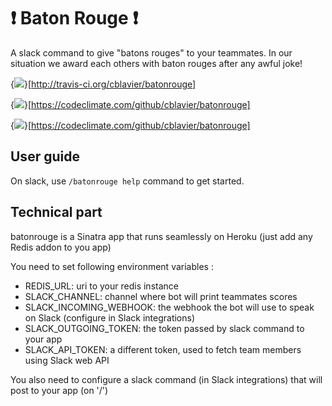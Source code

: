 # :heavy_exclamation_mark: Baton Rouge :heavy_exclamation_mark:
A slack command to give "batons rouges" to your teammates. In our situation we award each others with baton rouges after any awful joke!

{<img src="https://secure.travis-ci.org/cblavier/batonrouge.png?branch=master" />}[http://travis-ci.org/cblavier/batonrouge]

{<img src="https://codeclimate.com/github/cblavier/batonrouge.png" />}[https://codeclimate.com/github/cblavier/batonrouge]

{<img src="https://codeclimate.com/github/cblavier/batonrouge/coverage.png" />}[https://codeclimate.com/github/cblavier/batonrouge]

## User guide

On slack, use `/batonrouge help` command to get started.

## Technical part

batonrouge is a Sinatra app that runs seamlessly on Heroku (just add any Redis addon to you app)

You need to set following environment variables :

- REDIS_URL: uri to your redis instance
- SLACK_CHANNEL: channel where bot will print teammates scores
- SLACK_INCOMING_WEBHOOK: the webhook the bot will use to speak on Slack (configure in Slack integrations)
- SLACK_OUTGOING_TOKEN: the token passed by slack command to your app
- SLACK_API_TOKEN: a different token, used to fetch team members using Slack web API

You also need to configure a slack command (in Slack integrations) that will post to your app (on '/')
